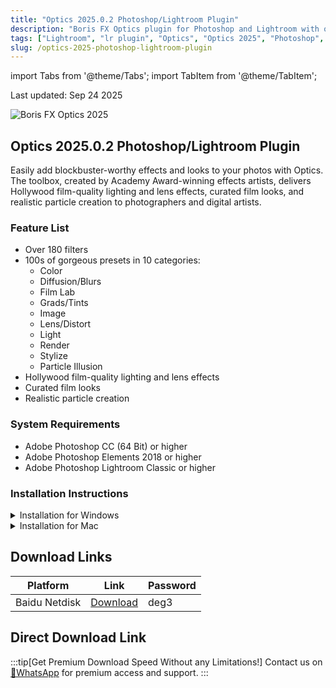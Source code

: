 ```yaml
---
title: "Optics 2025.0.2 Photoshop/Lightroom Plugin"
description: "Boris FX Optics plugin for Photoshop and Lightroom with over 180 filters and 1000s of presets for visual effects, color grading, and lighting effects."
tags: ["Lightroom", "lr plugin", "Optics", "Optics 2025", "Photoshop", "PS plugin"]
slug: /optics-2025-photoshop-lightroom-plugin
---
```


import Tabs from '@theme/Tabs';
import TabItem from '@theme/TabItem';

<div class="time-update">Last updated: Sep 24 2025</div>

![Boris FX Optics 2025](https://www.gfxcamp.com/wp-content/uploads/2025/09/Boris-FX-Optics-2025.jpg)

## Optics 2025.0.2 Photoshop/Lightroom Plugin

Easily add blockbuster-worthy effects and looks to your photos with Optics. The toolbox, created by Academy Award-winning effects artists, delivers Hollywood film-quality lighting and lens effects, curated film looks, and realistic particle creation to photographers and digital artists.

### Feature List
- Over 180 filters
- 100s of gorgeous presets in 10 categories:
  - Color
  - Diffusion/Blurs
  - Film Lab
  - Grads/Tints
  - Image
  - Lens/Distort
  - Light
  - Render
  - Stylize
  - Particle Illusion
- Hollywood film-quality lighting and lens effects
- Curated film looks
- Realistic particle creation

### System Requirements
- Adobe Photoshop CC (64 Bit) or higher
- Adobe Photoshop Elements 2018 or higher
- Adobe Photoshop Lightroom Classic or higher

### Installation Instructions

<Tabs>
<TabItem value="windows" label="Windows">
  <details>
    <summary>Installation for Windows</summary>
    <p>1. Install Optics_2025.0.2_20250921.exe</p>
    <p>2. Keep the default installation path (do not modify, otherwise the crack will not work)</p>
    <p>3. Run the installation crack patch BorisFX uni-patch 2025.exe</p>
 </details>
</TabItem>
<TabItem value="mac" label="Mac">
  <details>
    <summary>Installation for Mac</summary>
    <p>Follow similar steps as Windows if Mac version is available</p>
  </details>
</TabItem>
</Tabs>

## Download Links

| Platform | Link | Password |
|----------|------|----------|
| Baidu Netdisk | [Download](https://pan.baidu.com/s/1ozwTTwz5pfWG7KbF7-Q-wA?pwd=deg3) | deg3 |

## Direct Download Link
:::tip[Get Premium Download Speed Without any Limitations!]
Contact us on [💬WhatsApp](https://wa.me/+8613237610083) for premium  access and support.
:::
